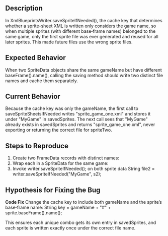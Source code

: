 ## Description

In XmlBlueprintsWriter.saveSpriteIfNeeded(), the cache key that determines whether a sprite-sheet
XML is written only considers the game name, so when multiple sprites (with different base‐frame
names) belonged to the same game, only the first sprite file was ever generated and reused for all
later sprites. This made future files use the wrong sprite files.

## Expected Behavior

When two SpriteData objects share the same gameName but have different baseFrame().name(),
calling the saving method should write two distinct file names and cache them separately.

## Current Behavior

Because the cache key was only the gameName, the first call to saveSpriteSheetsIfNeeded writes
"sprite_game_one.xml" and stores it under "MyGame" in savedSprites. The next call sees that
"MyGame" already exists in savedSprites and returns "sprite_game_one.xml", never exporting
or returning the correct file for spriteTwo.

## Steps to Reproduce

1. Create two FrameData records with distinct names:
2. Wrap each in a SpriteData for the same game:
3. Invoke writer.saveSpriteIfNeeded(); on both sprite data
   String file2 = writer.saveSpriteIfNeeded("MyGame", s2);

## Hypothesis for Fixing the Bug

**Code Fix**
Change the cache key to include both gameName and the sprite’s base‐frame name:
String key = gameName + "#" + sprite.baseFrame().name();

This ensures each unique combo gets its
own entry in savedSprites, and each sprite is written exactly once under the correct file name.
